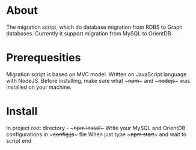 # About
The migration script, which do database migration from RDBS to Graph databases.
Currently it support migration from MySQL to OrientDB.

# Prerequesities
Migration script is based on MVC model.
Written on JavaScript language with NodeJS.
Before installing, make sure what ~~~npm~~~ and ~~~nodejs~~~ was installed on your machine.

# Install
In project root directory - ~~~npm install~~~
Write your MySQL and OrientDB configurations in ~~~config.js~~~ file
When just type ~~~npm start~~~ and wait to script end
